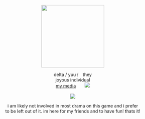 <link href="style.css" rel="stylesheet" type="text/css" media="all">

<p align="center"> <img src="https://i.pinimg.com/736x/b8/c7/90/b8c7909485763d4705bbc1366f064d6b.jpg" width=200>


<p align="center"> delta / yuu <i>!</i> ⠀they
  <br> joyous individual
  <br> <a href="https://rentry.co/siffrinterests">my media</a>  ⠀ ⠀<img src="https://caterpie.crd.co/assets/images/gallery05/ee54e985.gif?v=f7b7a140">
<br> <br>
  <img src="https://caterpie.crd.co/assets/images/gallery14/82e3da47.png?v=f7b7a140"> 

  <br>
  <p align="center"> i am likely not involved in most drama on this game and i prefer 
    <br> to be left out of it. im here for my friends and to have fun! thats it! 
